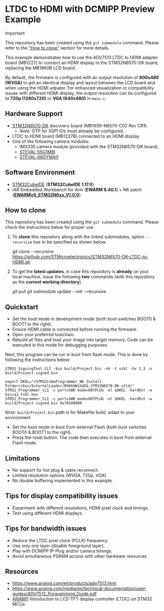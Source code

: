 # LTDC to HDMI with DCMIPP Preview Example

> [!IMPORTANT]
> This repository has been created using the `git submodule` command. Please
> refer to the ["How to clone"](README.md#how-to-clone) section for more
> details.

This example demonstrates how to use the ADV7513 LTDC to HDMI adapter board
(MB1227) to connect an HDMI display to the STM32N6570-DK board, replacing the
MB1860B LCD board.

By default, the firmware is configured with an output resolution of **800x480
(WVGA)** to get an identical display and layout between the LCD board and when
using the HDMI adpater. For enhanced visualization or compatibility issues with
different HDMI display, the output resolution can be configured to **720p
(1280x720)** or **VGA (640x480)** in `main.c`.

## Hardware Support

- [STM32N6570-DK](https://www.st.com/en/evaluation-tools/stm32n6570-dk.html) discovery board (MB1939-N6570-C02 Rev CR1).
  - *Note:* OTP for XSPI IOs must already be configured.
- LTDC to HDMI board (MB1227B) connected to an HDMI display.
- One of the following camera modules:
  - IMX335 camera module (provided with the STM32N6570-DK board).
  - [STEVAL-55G1MBI](https://www.st.com/en/evaluation-tools/steval-55g1mbi.html)
  - [STEVAL-66GYMAI1](https://www.st.com/en/evaluation-tools/steval-66gymai.html)

## Software Environment

- [STM32CubeIDE](https://www.st.com/content/st_com/en/products/development-tools/software-development-tools/stm32-software-development-tools/stm32-ides/stm32cubeide.html) (**STM32CubeIDE 1.17.0**)
- IAR Embedded Workbench for Arm (**EWARM 9.40.1**) + N6 patch ([**EWARMv9_STM32N6xx_V1.0.0**](STM32Cube_FW_N6/Utilities/PC_Software/EWARMv9_STM32N6xx_V1.0.0.zip))

## How to clone

This repository has been created using the `git submodule` command. Please check
the instructions below for proper use.

1. To **clone** this repository along with the linked submodules, option
   `--recursive` has to be specified as shown below.

    git clone --recursive
    https://github.com/STMicroelectronics/STM32N6570-DK-LTDC-to-HDMI.git

2. To get the **latest updates**, in case this repository is **already** on your
   local machine, issue the following **two** commands (with this repository as
   the **current working directory**).

    git pull git submodule update --init --recursive

## Quickstart

- Set the boot mode in development mode (both boot switches BOOT0 & BOOT1 to the
  right).
- Ensure HDMI cable is connected before running the firmware.
- Open your preferred toolchain.
- Rebuild all files and load your image into target memory. Code can be executed
  in this mode for debugging purposes.

Next, this program can be run in boot from flash mode. This is done by following
the instructions below:

    STM32_SigningTool_CLI -bin build/Project.bin -nk -t ssbl -hv 2.3 -o build/Project-signed.bin

    export DKEL="<STM32CubeProgrammer_N6 Install Folder>/bin/ExternalLoader/MX66UW1G45G_STM32N6570-DK.stldr"
    STM32_Programmer_CLI -c port=SWD mode=HOTPLUG -el $DKEL -hardRst -w bin/ai_fsbl.hex
    STM32_Programmer_CLI -c port=SWD mode=HOTPLUG -el $DKEL -hardRst -w build/Project-signed.bin 0x70100000

*Note:* `build/Project.bin` path is for Makefile build, adapt to your environment.

- Set the boot mode in boot from external Flash (both boot switches BOOT0 & BOOT1 to the right).
- Press the reset button. The code then executes in boot from external Flash mode.

## Limitations

- No support for hot plug & cable reconnect.
- Limited resolution options (WVGA, 720p, VGA).
- No double buffering implemented in this example.

## Tips for display compatibility issues

- Experiment with different resolutions, HDMI pixel clock and timings.
- Test using different HDMI displays.

## Tips for bandwidth issues

- Reduce the LTDC pixel clock (PCLK) frequency.
- Use only one layer (disable foreground layer).
- Play with DCMIPP IP-Plug and/or camera timings.
- Avoid simultaneous PSRAM access with other hardware resources.

## Resources

- https://www.analog.com/en/products/adv7513.html
- https://www.analog.com/media/en/technical-documentation/user-guides/ADV7513_Programming_Guide.pdf
- [AN4861](https://www.st.com/resource/en/application_note/an4861-introduction-to-lcdtft-display-controller-ltdc-on-stm32-mcus-stmicroelectronics.pdf) Introduction to LCD-TFT display controller (LTDC) on STM32 MCUs
